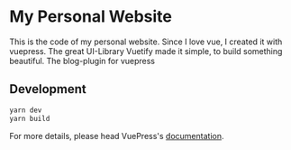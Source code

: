 # My Personal Website

This is the code of my personal website. Since I love vue, I created it with vuepress. The great UI-Library Vuetify made it simple, to build something beautiful. The blog-plugin for vuepress 

## Development

```bash
yarn dev
yarn build
```

For more details, please head VuePress's [documentation](https://v1.vuepress.vuejs.org/).


